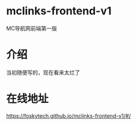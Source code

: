 # mclinks-frontend-v1
MC导航网前端第一版
# 介绍
当初随便写的，现在看来太烂了
# 在线地址
https://foskytech.github.io/mclinks-frontend-v1/#/

